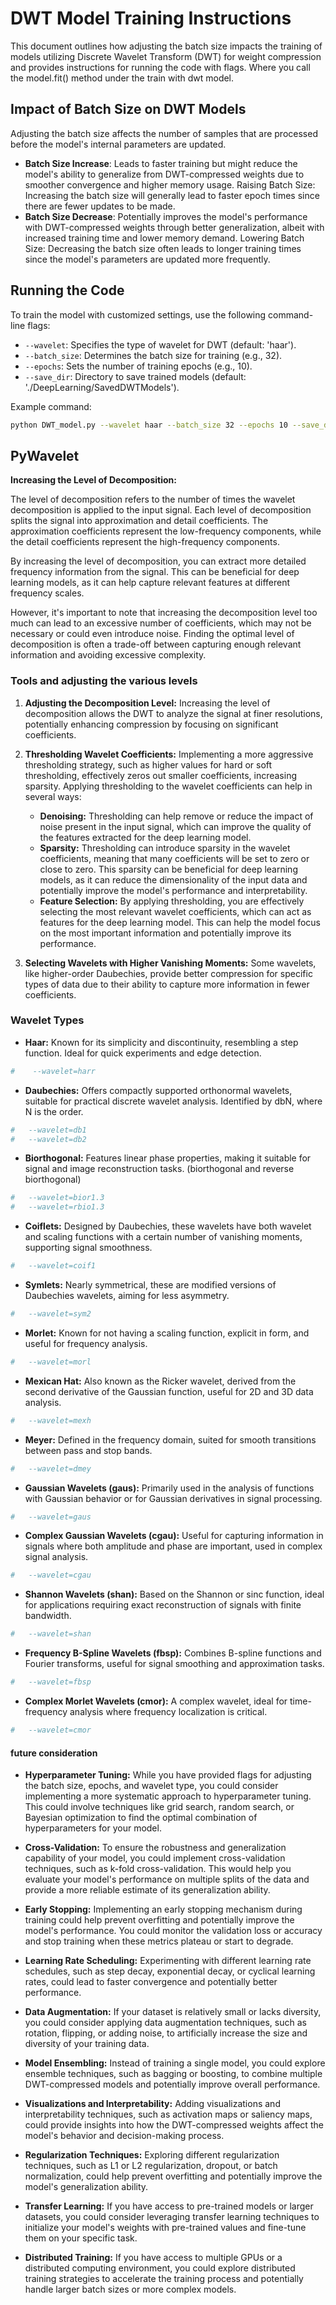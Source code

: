 # DWT Model Training Instructions

This document outlines how adjusting the batch size impacts the training of models utilizing Discrete Wavelet Transform (DWT) for weight compression and provides instructions for running the code with flags.
Where you call the model.fit() method under the train with dwt model.

## Impact of Batch Size on DWT Models

Adjusting the batch size affects the number of samples that are processed before the model's internal parameters are updated.

- **Batch Size Increase**: Leads to faster training but might reduce the model's ability to generalize from DWT-compressed weights due to smoother convergence and higher memory usage.
Raising Batch Size: Increasing the batch size will generally
    lead to faster epoch times since there are fewer updates to be made.
- **Batch Size Decrease**: Potentially improves the model's performance with DWT-compressed weights through better generalization, albeit with increased training time and lower memory demand.
Lowering Batch Size: Decreasing the batch size often
    leads to longer training times since the model's parameters are updated more frequently.

## Running the Code

To train the model with customized settings, use the following command-line flags:

- `--wavelet`: Specifies the type of wavelet for DWT (default: 'haar').
- `--batch_size`: Determines the batch size for training (e.g., 32).
- `--epochs`: Sets the number of training epochs (e.g., 10).
- `--save_dir`: Directory to save trained models (default: './DeepLearning/SavedDWTModels').

Example command:

```sh
python DWT_model.py --wavelet haar --batch_size 32 --epochs 10 --save_dir ./SavedModels
```

## PyWavelet

**Increasing the Level of Decomposition:**

The level of decomposition refers to the number of times the wavelet decomposition is applied to the input signal. Each level of decomposition splits the signal into approximation and detail coefficients. The approximation coefficients represent the low-frequency components, while the detail coefficients represent the high-frequency components.

By increasing the level of decomposition, you can extract more detailed frequency information from the signal. This can be beneficial for deep learning models, as it can help capture relevant features at different frequency scales.

However, it's important to note that increasing the decomposition level too much can lead to an excessive number of coefficients, which may not be necessary or could even introduce noise. Finding the optimal level of decomposition is often a trade-off between capturing enough relevant information and avoiding excessive complexity.

### Tools and adjusting the various levels

1. **Adjusting the Decomposition Level:** Increasing the level of decomposition allows the DWT to analyze the signal at finer resolutions, potentially enhancing compression by focusing on significant coefficients.

2. **Thresholding Wavelet Coefficients:** Implementing a more aggressive thresholding strategy, such as higher values for hard or soft thresholding, effectively zeros out smaller coefficients, increasing sparsity.
Applying thresholding to the wavelet coefficients can help in several ways:

    - **Denoising:** Thresholding can help remove or reduce the impact of noise present in the input signal, which can improve the quality of the features extracted for the deep learning model.
    - **Sparsity:** Thresholding can introduce sparsity in the wavelet coefficients, meaning that many coefficients will be set to zero or close to zero. This sparsity can be beneficial for deep learning models, as it can reduce the dimensionality of the input data and potentially improve the model's performance and interpretability.
    - **Feature Selection:** By applying thresholding, you are effectively selecting the most relevant wavelet coefficients, which can act as features for the deep learning model. This can help the model focus on the most important information and potentially improve its performance.

3. **Selecting Wavelets with Higher Vanishing Moments:** Some wavelets, like higher-order Daubechies, provide better compression for specific types of data due to their ability to capture more information in fewer coefficients.

### Wavelet Types

- **Haar:** Known for its simplicity and discontinuity, resembling a step function. Ideal for quick experiments and edge detection.

```py
#    --wavelet=harr
```

- **Daubechies:** Offers compactly supported orthonormal wavelets, suitable for practical discrete wavelet analysis. Identified by dbN, where N is the order.

```py
#   --wavelet=db1
#   --wavelet=db2
```

- **Biorthogonal:** Features linear phase properties, making it suitable for signal and image reconstruction tasks. (biorthogonal and reverse biorthogonal)

```py
#   --wavelet=bior1.3
#   --wavelet=rbio1.3
```

- **Coiflets:** Designed by Daubechies, these wavelets have both wavelet and scaling functions with a certain number of vanishing moments, supporting signal smoothness.

```py
#   --wavelet=coif1
```

- **Symlets:** Nearly symmetrical, these are modified versions of Daubechies wavelets, aiming for less asymmetry.

```py
#   --wavelet=sym2
```

- **Morlet:** Known for not having a scaling function, explicit in form, and useful for frequency analysis.

```py
#   --wavelet=morl
```

- **Mexican Hat:** Also known as the Ricker wavelet, derived from the second derivative of the Gaussian function, useful for 2D and 3D data analysis.

```py
#   --wavelet=mexh
```

- **Meyer:** Defined in the frequency domain, suited for smooth transitions between pass and stop bands.

```py
#   --wavelet=dmey
```

- **Gaussian Wavelets (gaus):** Primarily used in the analysis of functions with Gaussian behavior or for Gaussian derivatives in signal processing.

```py
#   --wavelet=gaus
```

- **Complex Gaussian Wavelets (cgau):** Useful for capturing information in signals where both amplitude and phase are important, used in complex signal analysis.

```py
#   --wavelet=cgau
```

- **Shannon Wavelets (shan):** Based on the Shannon or sinc function, ideal for applications requiring exact reconstruction of signals with finite bandwidth.

```py
#   --wavelet=shan
```

- **Frequency B-Spline Wavelets (fbsp):** Combines B-spline functions and Fourier transforms, useful for signal smoothing and approximation tasks.

```py
#   --wavelet=fbsp
```

- **Complex Morlet Wavelets (cmor):** A complex wavelet, ideal for time-frequency analysis where frequency localization is critical.

```py
#   --wavelet=cmor
```

#### future consideration

- **Hyperparameter Tuning:** While you have provided flags for adjusting the batch size, epochs, and wavelet type, you could consider implementing a more systematic approach to hyperparameter tuning. This could involve techniques like grid search, random search, or Bayesian optimization to find the optimal combination of hyperparameters for your model.

- **Cross-Validation:** To ensure the robustness and generalization capability of your model, you could implement cross-validation techniques, such as k-fold cross-validation. This would help you evaluate your model's performance on multiple splits of the data and provide a more reliable estimate of its generalization ability.

- **Early Stopping:** Implementing an early stopping mechanism during training could help prevent overfitting and potentially improve the model's performance. You could monitor the validation loss or accuracy and stop training when these metrics plateau or start to degrade.

- **Learning Rate Scheduling:** Experimenting with different learning rate schedules, such as step decay, exponential decay, or cyclical learning rates, could lead to faster convergence and potentially better performance.

- **Data Augmentation:** If your dataset is relatively small or lacks diversity, you could consider applying data augmentation techniques, such as rotation, flipping, or adding noise, to artificially increase the size and diversity of your training data.

- **Model Ensembling:** Instead of training a single model, you could explore ensemble techniques, such as bagging or boosting, to combine multiple DWT-compressed models and potentially improve overall performance.

- **Visualizations and Interpretability:** Adding visualizations and interpretability techniques, such as activation maps or saliency maps, could provide insights into how the DWT-compressed weights affect the model's behavior and decision-making process.

- **Regularization Techniques:** Exploring different regularization techniques, such as L1 or L2 regularization, dropout, or batch normalization, could help prevent overfitting and potentially improve the model's generalization ability.

- **Transfer Learning:** If you have access to pre-trained models or larger datasets, you could consider leveraging transfer learning techniques to initialize your model's weights with pre-trained values and fine-tune them on your specific task.

- **Distributed Training:** If you have access to multiple GPUs or a distributed computing environment, you could explore distributed training strategies to accelerate the training process and potentially handle larger batch sizes or more complex models.
